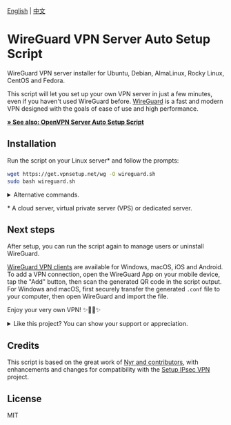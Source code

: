 [English](README.md) | [中文](README-zh.md)

# WireGuard VPN Server Auto Setup Script

WireGuard VPN server installer for Ubuntu, Debian, AlmaLinux, Rocky Linux, CentOS and Fedora.

This script will let you set up your own VPN server in just a few minutes, even if you haven't used WireGuard before. [WireGuard](https://www.wireguard.com) is a fast and modern VPN designed with the goals of ease of use and high performance.

[**&raquo; See also: OpenVPN Server Auto Setup Script**](https://github.com/hwdsl2/openvpn-install)

## Installation

Run the script on your Linux server\* and follow the prompts:

```bash
wget https://get.vpnsetup.net/wg -O wireguard.sh
sudo bash wireguard.sh
```

<details>
<summary>
Alternative commands.
</summary>

You may also use `curl` to download:

```bash
curl -fL https://get.vpnsetup.net/wg -o wireguard.sh
sudo bash wireguard.sh
```

Alternative setup URL:

```bash
https://github.com/hwdsl2/wireguard-install/raw/master/wireguard-install.sh
```

If you are unable to download, open [wireguard-install.sh](wireguard-install.sh), then click the `Raw` button on the right. Press `Ctrl/Cmd+A` to select all, `Ctrl/Cmd+C` to copy, then paste into your favorite editor.
</details>

\* A cloud server, virtual private server (VPS) or dedicated server.

## Next steps

After setup, you can run the script again to manage users or uninstall WireGuard.

[WireGuard VPN clients](https://www.wireguard.com/install/) are available for Windows, macOS, iOS and Android. To add a VPN connection, open the WireGuard App on your mobile device, tap the "Add" button, then scan the generated QR code in the script output. For Windows and macOS, first securely transfer the generated `.conf` file to your computer, then open WireGuard and import the file.

Enjoy your very own VPN! :sparkles::tada::rocket::sparkles:

<details>
<summary>
Like this project? You can show your support or appreciation.
</summary>

<a href="https://ko-fi.com/hwdsl2" target="_blank"><img height="36" width="187" src="docs/images/kofi2.png" border="0" alt="Buy Me a Coffee at ko-fi.com" /></a> &nbsp;<a href="https://coindrop.to/hwdsl2" target="_blank"><img src="docs/images/embed-button.png" height="36" width="145" border="0" alt="Coindrop.to me" /></a>
</details>

## Credits

This script is based on the great work of [Nyr and contributors](https://github.com/Nyr/wireguard-install), with enhancements and changes for compatibility with the [Setup IPsec VPN](https://github.com/hwdsl2/setup-ipsec-vpn) project.

## License

MIT
